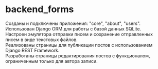 # backend_forms  
Созданы и подключены приложения: "core", "about", "users".  
Использован Django ORM для работы с базой данных SQLite.  
Настроен эмулятора отправки писем и сохранение отправленных писем в виде текстовых файлов.  
Реализованы страницы для публикации постов с использованием Django REST Framework.  
Разработаны страницы редактирования постов с функционалом, ограниченным только для автора записи.  
